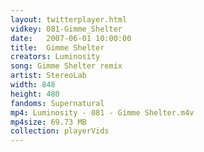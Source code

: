 ```yaml
---
layout: twitterplayer.html
vidkey: 081-Gimme_Shelter
date:   2007-06-01 10:00:00
title:  Gimme Shelter
creators: Luminosity
song: Gimme Shelter remix
artist: StereoLab
width: 848
height: 480
fandoms: Supernatural
mp4: Luminosity - 081 - Gimme Shelter.m4v
mp4size: 69.73 MB
collection: playerVids
---
```


  <div>
  
  </div>
  